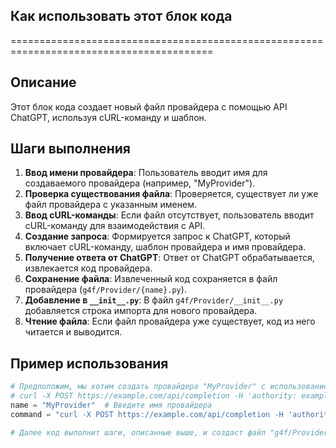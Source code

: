 ## Как использовать этот блок кода
=========================================================================================

Описание
-------------------------
Этот блок кода создает новый файл провайдера с помощью API ChatGPT, используя cURL-команду и шаблон. 

Шаги выполнения
-------------------------
1. **Ввод имени провайдера**: Пользователь вводит имя для создаваемого провайдера (например, "MyProvider").
2. **Проверка существования файла**: Проверяется, существует ли уже файл провайдера с указанным именем. 
3. **Ввод cURL-команды**: Если файл отсутствует, пользователь вводит cURL-команду для взаимодействия с API.
4. **Создание запроса**: Формируется запрос к ChatGPT, который включает cURL-команду, шаблон провайдера и имя провайдера.
5. **Получение ответа от ChatGPT**: Ответ от ChatGPT обрабатывается, извлекается код провайдера.
6. **Сохранение файла**: Извлеченный код сохраняется в файл провайдера (`g4f/Provider/{name}.py`).
7. **Добавление в `__init__.py`**: В файл `g4f/Provider/__init__.py` добавляется строка импорта для нового провайдера.
8. **Чтение файла**: Если файл провайдера уже существует, код из него читается и выводится.

Пример использования
-------------------------

```python
# Предположим, мы хотим создать провайдера "MyProvider" с использованием следующей cURL-команды:
# curl -X POST https://example.com/api/completion -H 'authority: example.com' -H 'accept: application/json' -H 'origin: https://example.com' -H 'referer: https://example.com/chat' -d '{"prompt": "hello", "model": "gpt-3.5-turbo"}'
name = "MyProvider"  # Введите имя провайдера
command = "curl -X POST https://example.com/api/completion -H 'authority: example.com' -H 'accept: application/json' -H 'origin: https://example.com' -H 'referer: https://example.com/chat' -d '{\"prompt\": \"hello\", \"model\": \"gpt-3.5-turbo\"}'" # Введите cURL-команду

# Далее код выполнит шаги, описанные выше, и создаст файл "g4f/Provider/MyProvider.py" с кодом провайдера.
```